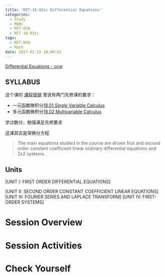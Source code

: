 ```yaml
---
title: 'MIT-18.03sc Differential Equations'
categories:
  - Study
  - MOOC
  - MIT-OCW
  - MIT-18.03sc
tags:
  - MIT-OCW
  - Math
date: 2017-02-22 18:09:01
---
```


[Differential Equations - ocw](https://ocw.mit.edu/courses/mathematics/18-03sc-differential-equations-fall-2011/index.htm)

## SYLLABUS
这个课的
[课程提纲](https://ocw.mit.edu/courses/mathematics/18-03sc-differential-equations-fall-2011/Syllabus/)
里说有两门先修课的要求：
- 一元函数微积分[18.01 Single Variable Calculus](https://ocw.mit.edu/courses/mathematics/18-01-single-variable-calculus-fall-2006/index.htm)
- 多元函数微积分[18.02 Multivariable Calculus](https://ocw.mit.edu/courses/mathematics/18-02sc-multivariable-calculus-fall-2010/index.htm)

学过数分，勉强满足先修要求

这课其实是常微分方程

> The main equations studied in the course are driven first and second order constant coefficient linear ordinary differential equations and 2x2 systems.

<!-- truncate -->
## Units
[UNIT I: FIRST ORDER DIFFERENTIAL EQUATIONS]

[UNIT II: SECOND ORDER CONSTANT COEFFICIENT LINEAR EQUATIONS]
[UNIT III: FOURIER SERIES AND LAPLACE TRANSFORM]
[UNIT IV: FIRST-ORDER SYSTEMS]

# Session Overview

# Session Activities

# Check Yourself


